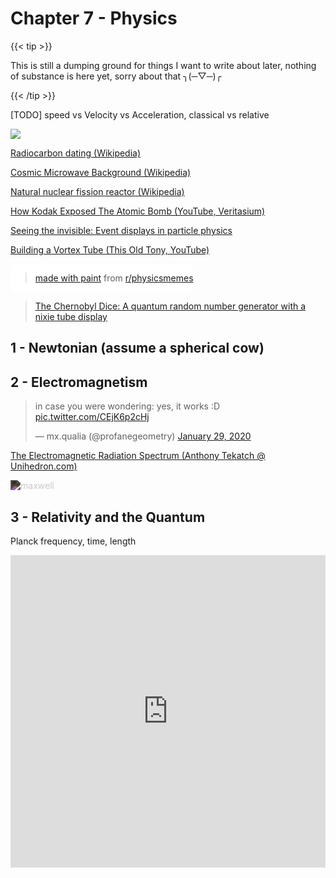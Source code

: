# Chapter 7 - Physics

{{< tip >}}

This is still a dumping ground for things I want to write about later, nothing of substance is here yet, sorry about that ╮(─▽─)╭

{{< /tip >}}

[TODO] speed vs Velocity vs Acceleration, classical vs relative

![](/xkcd/Exposure_chart-XKCD.svg)

[Radiocarbon dating (Wikipedia)](https://en.wikipedia.org/wiki/Radiocarbon_dating)

[Cosmic Microwave Background (Wikipedia)](https://en.wikipedia.org/wiki/Cosmic_microwave_background)

[Natural nuclear fission reactor (Wikipedia)](https://en.wikipedia.org/wiki/Natural_nuclear_fission_reactor)

[How Kodak Exposed The Atomic Bomb (YouTube, Veritasium)](https://www.youtube.com/watch?v=7pSqk-XV2QM)

[Seeing the invisible: Event displays in particle physics](https://home.cern/news/news/experiments/seeing-invisible-event-displays-particle-physics)

[Building a Vortex Tube (This Old Tony, YouTube)](https://www.youtube.com/watch?v=Hn8hDY4bvpI&feature=youtu.be&ab_channel=ThisOldTony)

<div style="display: inline-block; background-color: #fff; border-radius: 10px;"><blockquote class="reddit-card" data-card-created="1609715221"><a href="https://www.reddit.com/r/physicsmemes/comments/kncao1/made_with_paint/">made with paint</a> from <a href="http://www.reddit.com/r/physicsmemes">r/physicsmemes</a></blockquote>
    <script async src="//embed.redditmedia.com/widgets/platform.js" charset="UTF-8"></script></div>

<blockquote class="imgur-embed-pub" lang="en" data-id="a/3WYxF7x"  ><a href="//imgur.com/a/3WYxF7x">The Chernobyl Dice: A quantum random number generator with a nixie tube display</a></blockquote><script async src="//s.imgur.com/min/embed.js" charset="utf-8"></script>



## 1 - Newtonian (assume a spherical cow)

## 2 - Electromagnetism

<blockquote class="twitter-tweet"><p lang="en" dir="ltr">in case you were wondering: yes, it works :D <a href="https://t.co/CEjK6p2cHj">pic.twitter.com/CEjK6p2cHj</a></p>&mdash; mx.qualia (@profanegeometry) <a href="https://twitter.com/profanegeometry/status/1222353743359836160?ref_src=twsrc%5Etfw">January 29, 2020</a></blockquote> <script async src="https://platform.twitter.com/widgets.js" charset="utf-8"></script>

[The Electromagnetic Radiation Spectrum (Anthony Tekatch @ Unihedron.com)](http://unihedron.com/projects/spectrum/downloads/spectrum.jpg)

<img src="/eng/maxwellequns.png" alt="maxwell" style="-webkit-filter: invert(.85);">

## 3 - Relativity and the Quantum

Planck frequency, time, length

<iframe width="100%" height="500" src="https://www.youtube.com/embed/zcqZHYo7ONs" title="YouTube video player" frameborder="0" allow="accelerometer; autoplay; clipboard-write; encrypted-media; gyroscope; picture-in-picture" allowfullscreen></iframe>
